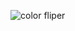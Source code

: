 ![color fliper](https://github.com/zahra-rajabi/colorFlipper/assets/97116941/fb55b630-ef66-477a-9e50-44a5f1134eff)
